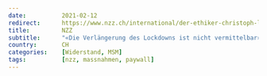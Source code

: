 ```yaml
---
date:          2021-02-12
redirect:      https://www.nzz.ch/international/der-ethiker-christoph-luetge-kritisiert-weiterhin-den-lockdown-ld.1601465
title:         NZZ
subtitle:      "«Die Verlängerung des Lockdowns ist nicht vermittelbar»: Der Ethiker Christoph Lütge bleibt bei seiner Kritik an den Corona-Massnahmen"
country:       CH
categories:    [Widerstand, MSM]
tags:          [nzz, massnahmen, paywall]
---
```

